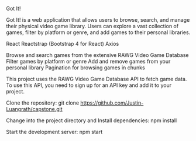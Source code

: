 Got It!

Got It! is a web application that allows users to browse, search, and manage their physical video game library. Users can explore a vast collection of games, filter by platform or genre, and add games to their personal libraries.

<!-- Tech Stack -->

React
Reactstrap (Bootstrap 4 for React)
Axios

<!-- Features -->

Browse and search games from the extensive RAWG Video Game Database
Filter games by platform or genre
Add and remove games from your personal library
Pagination for browsing games in chunks

<!-- API Reference -->

This project uses the RAWG Video Game Database API to fetch game data. To use this API, you need to sign up for an API key and add it to your project.

<!-- Installation -->

Clone the repository:
git clone https://github.com/Justin-Luangrath/capstone.git

Change into the project directory and Install dependencies:
npm install

Start the development server:
npm start
